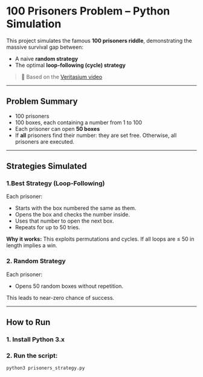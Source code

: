 # 100 Prisoners Problem – Python Simulation

This project simulates the famous **100 prisoners riddle**, demonstrating the massive survival gap between:
- A naive **random strategy**
- The optimal **loop-following (cycle) strategy**

> 🔗 Based on the [Veritasium video](https://www.youtube.com/watch?v=iSNsgj1OCLA)

---

## Problem Summary

- 100 prisoners
- 100 boxes, each containing a number from 1 to 100
- Each prisoner can open **50 boxes**
- If **all** prisoners find their number: they are set free. Otherwise, all prisoners are executed.

---

## Strategies Simulated

### 1.**Best Strategy (Loop-Following)**
Each prisoner:
- Starts with the box numbered the same as them.
- Opens the box and checks the number inside.
- Uses that number to open the next box.
- Repeats for up to 50 tries.

**Why it works:** This exploits permutations and cycles. If all loops are ≤ 50 in length implies a win.

### 2. **Random Strategy**
Each prisoner:
- Opens 50 random boxes without repetition.

This leads to near-zero chance of success.

---

## How to Run

### 1. Install Python 3.x  
### 2. Run the script:
```bash
python3 prisoners_strategy.py
